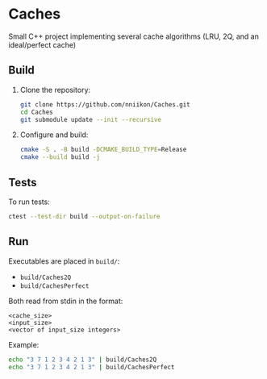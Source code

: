 # Caches

Small C++ project implementing several cache algorithms (LRU, 2Q, and an ideal/perfect cache)

## Build

1) Clone the repository:
   ```bash
   git clone https://github.com/nniikon/Caches.git
   cd Caches
   git submodule update --init --recursive
   ```
3) Configure and build:
   ```bash
   cmake -S . -B build -DCMAKE_BUILD_TYPE=Release
   cmake --build build -j
   ```

## Tests

To run tests:
```bash
ctest --test-dir build --output-on-failure
```

## Run

Executables are placed in `build/`:
- `build/Caches2Q`
- `build/CachesPerfect`

Both read from stdin in the format:
```
<cache_size>
<input_size>
<vector of input_size integers>
```

Example:
```bash
echo "3 7 1 2 3 4 2 1 3" | build/Caches2Q
echo "3 7 1 2 3 4 2 1 3" | build/CachesPerfect
```
